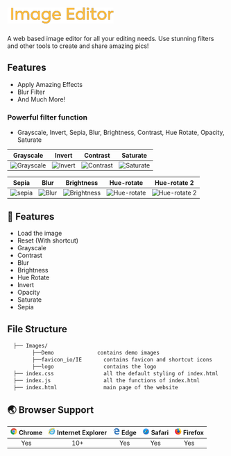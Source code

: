 # ![UI ImageEditor](https://github.com/Pulimasthan25/Image-Editor-Code/blob/master/Images/logo/Image%20Editor%20logo.png?raw=true)
A web based image editor for all your editing needs. Use stunning filters and other tools to create and share amazing pics!



## Features

- Apply Amazing Effects
- Blur Filter
- And Much More!




### Powerful filter function

- Grayscale, Invert, Sepia, Blur, Brightness, Contrast, Hue Rotate, Opacity, Saturate

| Grayscale                                                                                                          | Invert                                                                                                          | Contrast                                                                                                          | Saturate                                                                                                          |
| ------------------------------------------------------------------------------------------------------------------ | -------------------------------------------------------------------------------------------------------------- | --------------------------------------------------------------------------------------------------------------- | ----------------------------------------------------------------------------------------------------------------- |
| ![Grayscale](https://github.com/Pulimasthan25/Image-Editor-HCL/blob/master/Images/Demo/Grayscale.png?raw=true) | ![Invert](https://github.com/Pulimasthan25/Image-Editor-HCL/blob/master/Images/Demo/Invert.png?raw=true) | ![Contrast](https://github.com/Pulimasthan25/Image-Editor-HCL/blob/master/Images/Demo/Contrast.png?raw=true) | ![Saturate](https://github.com/Pulimasthan25/Image-Editor-HCL/blob/master/Images/Demo/Saturate.png?raw=true) |

| Sepia                                                                                                          | Blur                                                                                                          | Brightness                                                                                                          | Hue-rotate                                                                                                         | Hue-rotate 2                                                                                                          |
| -------------------------------------------------------------------------------------------------------------- | --------------------------------------------------------------------------------------------------------------- | ---------------------------------------------------------------------------------------------------------------------- | ------------------------------------------------------------------------------------------------------------------- | --------------------------------------------------------------------------------------------------------------- |
| ![sepia](https://github.com/Pulimasthan25/Image-Editor-HCL/blob/master/Images/Demo/Sepia.png?raw=true) | ![Blur](https://github.com/Pulimasthan25/Image-Editor-HCL/blob/master/Images/Demo/Blur.png?raw=true) | ![Brightness](https://github.com/Pulimasthan25/Image-Editor-HCL/blob/master/Images/Demo/Brightness.png?raw=true) | ![Hue-rotate](https://github.com/Pulimasthan25/Image-Editor-HCL/blob/master/Images/Demo/Hue-rotate.png?raw=true) | ![Hue-rotate 2](https://github.com/Pulimasthan25/Image-Editor-HCL/blob/master/Images/Demo/Hue-rotate2.png?raw=true) |


## 🎨 Features

- Load the image
- Reset (With shortcut)
- Grayscale
- Contrast
- Blur
- Brightness
- Hue Rotate
- Invert
- Opacity
- Saturate
- Sepia

## File Structure

```
  ├── Images/
        ├──Demo              contains demo images
        ├──favicon_io/IE       contains favicon and shortcut icons
        ├──logo                contains the logo
  ├── index.css                all the default styling of index.html
  ├── index.js                 all the functions of index.html
  ├── index.html               main page of the website
```

## 🌏 Browser Support

| <img src="https://github.com/Pulimasthan25/Image-Editor-Code/blob/master/Images/logo/Chrome.png?raw=true" alt="Chrome" width="16px" height="16px" /> Chrome | <img src="https://github.com/Pulimasthan25/Image-Editor-Code/blob/master/Images/logo/Internet%20Explorer.png?raw=true" alt="IE" width="16px" height="16px" /> Internet Explorer | <img src="https://github.com/Pulimasthan25/Image-Editor-Code/blob/master/Images/logo/Edge.png?raw=true" alt="Edge" width="16px" height="16px" /> Edge | <img src="https://github.com/Pulimasthan25/Image-Editor-Code/blob/master/Images/logo/Safari.png?raw=true" alt="Safari" width="16px" height="16px" /> Safari | <img src="https://github.com/Pulimasthan25/Image-Editor-Code/blob/master/Images/logo/FireFox.png?raw=true" alt="Firefox" width="16px" height="16px" /> Firefox |
| :--------------------------------------------------------------------------------------------------------------------------------------------------------------: | :---------------------------------------------------------------------------------------------------------------------------------------------------------------------: | :----------------------------------------------------------------------------------------------------------------------------------------------------------: | :--------------------------------------------------------------------------------------------------------------------------------------------------------------: | :----------------------------------------------------------------------------------------------------------------------------------------------------------------: |
|                                                                               Yes                                                                                |                                                                                   10+                                                                                   |                                                                             Yes                                                                              |                                                                               Yes                                                                                |                                                                                Yes                                                                                 |

